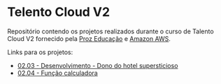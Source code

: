 # Telento Cloud V2
Repositório contendo os projetos realizados durante o curso de Talento Cloud V2 fornecido pela [Proz Educação](https://prozeducacao.com.br/) e [Amazon AWS](https://aws.amazon.com/pt/).

Links para os projetos:

- [02.03 - Desenvolvimento - Dono do hotel supersticioso]
- [02.04 - Função calculadora]

[//]: # (Referências para os links, pois o GitHub não suporta links com espaços)

[02.03 - Desenvolvimento - Dono do hotel supersticioso]:<02.03 - Desenvolvimento - Dono do hotel supersticioso.md>

[02.04 - Função calculadora]:<02.04 - Função calculadora.md>